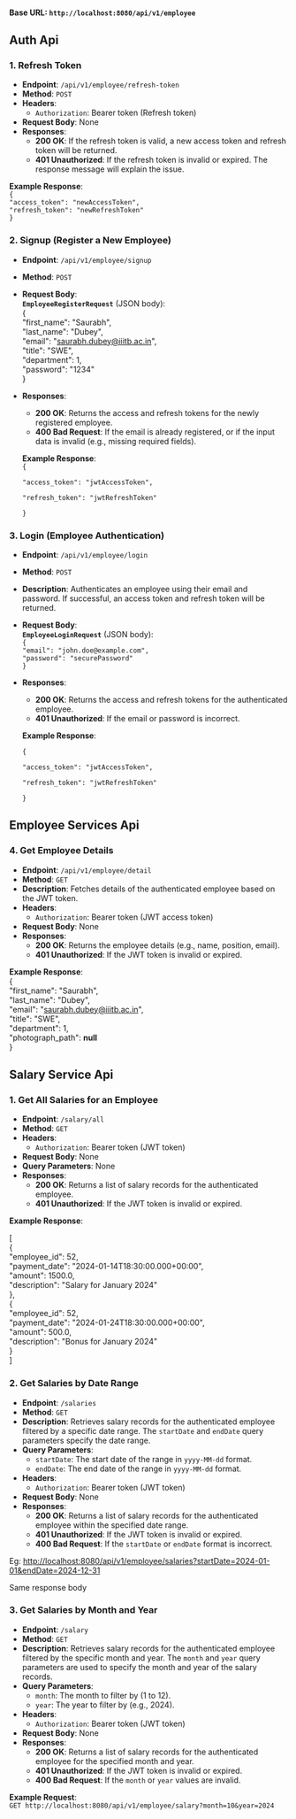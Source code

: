 #### **Base URL:** `http://localhost:8080/api/v1/employee`

## Auth Api

### **1\. Refresh Token**

* **Endpoint**: `/api/v1/employee/refresh-token`  
* **Method**: `POST`  
* **Headers**:  
  * `Authorization`: Bearer token (Refresh token)  
* **Request Body**: None  
* **Responses**:  
  * **200 OK**: If the refresh token is valid, a new access token and refresh token will be returned.  
  * **401 Unauthorized**: If the refresh token is invalid or expired. The response message will explain the issue.

**Example Response**:  
`{`  
  `"access_token": "newAccessToken",`  
  `"refresh_token": "newRefreshToken"`  
`}`

### **2\. Signup (Register a New Employee)**

* **Endpoint**: `/api/v1/employee/signup`  
* **Method**: `POST`  
* **Request Body**:  
  **`EmployeeRegisterRequest`** (JSON body):  
  {  
   "first\_name": "Saurabh",  
   "last\_name": "Dubey",  
   "email": "saurabh.dubey@iiitb.ac.in",  
   "title": "SWE",  
   "department": 1,  
   "password": "1234"  
  }  
* **Responses**:  
  * **200 OK**: Returns the access and refresh tokens for the newly registered employee.  
  * **400 Bad Request**: If the email is already registered, or if the input data is invalid (e.g., missing required fields).

  **Example Response**:  
    `{`

    `"access_token": "jwtAccessToken",`

    `"refresh_token": "jwtRefreshToken"`

  `}`

### **3\. Login (Employee Authentication)**

* **Endpoint**: `/api/v1/employee/login`  
* **Method**: `POST`  
* **Description**: Authenticates an employee using their email and password. If successful, an access token and refresh token will be returned.  
* **Request Body**:  
  **`EmployeeLoginRequest`** (JSON body):  
  `{`  
    `"email": "john.doe@example.com",`  
    `"password": "securePassword"`  
  `}`  
* **Responses**:  
  * **200 OK**: Returns the access and refresh tokens for the authenticated employee.  
  * **401 Unauthorized**: If the email or password is incorrect.

  **Example Response**:

    `{`

    `"access_token": "jwtAccessToken",`

    `"refresh_token": "jwtRefreshToken"`

  `}`

## Employee Services Api

### **4\. Get Employee Details**

* **Endpoint**: `/api/v1/employee/detail`  
* **Method**: `GET`  
* **Description**: Fetches details of the authenticated employee based on the JWT token.  
* **Headers**:  
  * `Authorization`: Bearer token (JWT access token)  
* **Request Body**: None  
* **Responses**:  
  * **200 OK**: Returns the employee details (e.g., name, position, email).  
  * **401 Unauthorized**: If the JWT token is invalid or expired.

**Example Response**:  
{  
   "first\_name": "Saurabh",  
   "last\_name": "Dubey",  
   "email": "saurabh.dubey@iiitb.ac.in",  
   "title": "SWE",  
   "department": 1,  
   "photograph\_path": **null**  
}

## Salary Service Api

### **1\. Get All Salaries for an Employee**

* **Endpoint**: `/salary/all`  
* **Method**: `GET`  
* **Headers**:  
  * `Authorization`: Bearer token (JWT token)  
* **Request Body**: None  
* **Query Parameters**: None  
* **Responses**:  
  * **200 OK**: Returns a list of salary records for the authenticated employee.  
  * **401 Unauthorized**: If the JWT token is invalid or expired.

**Example Response**:

\[  
   {  
       "employee\_id": 52,  
       "payment\_date": "2024-01-14T18:30:00.000+00:00",  
       "amount": 1500.0,  
       "description": "Salary for January 2024"  
   },  
   {  
       "employee\_id": 52,  
       "payment\_date": "2024-01-24T18:30:00.000+00:00",  
       "amount": 500.0,  
       "description": "Bonus for January 2024"  
   }  
\]

### **2\. Get Salaries by Date Range**

* **Endpoint**: `/salaries`  
* **Method**: `GET`  
* **Description**: Retrieves salary records for the authenticated employee filtered by a specific date range. The `startDate` and `endDate` query parameters specify the date range.  
* **Query Parameters**:  
  * `startDate`: The start date of the range in `yyyy-MM-dd` format.  
  * `endDate`: The end date of the range in `yyyy-MM-dd` format.  
* **Headers**:  
  * `Authorization`: Bearer token (JWT token)  
* **Request Body**: None  
* **Responses**:  
  * **200 OK**: Returns a list of salary records for the authenticated employee within the specified date range.  
  * **401 Unauthorized**: If the JWT token is invalid or expired.  
  * **400 Bad Request**: If the `startDate` or `endDate` format is incorrect.

Eg: [http://localhost:8080/api/v1/employee/salaries?startDate=2024-01-01\&endDate=2024-12-31](http://localhost:8080/api/v1/employee/salaries?startDate=2024-01-01&endDate=2024-12-31)

Same response body

### **3\. Get Salaries by Month and Year**

* **Endpoint**: `/salary`  
* **Method**: `GET`  
* **Description**: Retrieves salary records for the authenticated employee filtered by the specific month and year. The `month` and `year` query parameters are used to specify the month and year of the salary records.  
* **Query Parameters**:  
  * `month`: The month to filter by (1 to 12).  
  * `year`: The year to filter by (e.g., 2024).  
* **Headers**:  
  * `Authorization`: Bearer token (JWT token)  
* **Request Body**: None  
* **Responses**:  
  * **200 OK**: Returns a list of salary records for the authenticated employee for the specified month and year.  
  * **401 Unauthorized**: If the JWT token is invalid or expired.  
  * **400 Bad Request**: If the `month` or `year` values are invalid.

**Example Request**:  
`GET http://localhost:8080/api/v1/employee/salary?month=10&year=2024`

